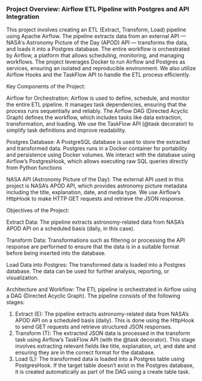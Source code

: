 ### Project Overview: Airflow ETL Pipeline with Postgres and API Integration
This project involves creating an ETL (Extract, Transform, Load) pipeline using Apache Airflow. The pipeline extracts data from an external API — NASA's Astronomy Picture of the Day (APOD) API — transforms the data, and loads it into a Postgres database. The entire workflow is orchestrated by Airflow, a platform that allows scheduling, monitoring, and managing workflows.
The project leverages Docker to run Airflow and Postgres as services, ensuring an isolated and reproducible environment. We also utilize Airflow Hooks and the TaskFlow API to handle the ETL process efficiently.

Key Components of the Project:

Airflow for Orchestration:
Airflow is used to define, schedule, and monitor the entire ETL pipeline. It manages task dependencies, ensuring that the process runs sequentially and reliably. The Airflow DAG (Directed Acyclic Graph) defines the workflow, which includes tasks like data extraction, transformation, and loading.
We use the TaskFlow API (@task decorator) to simplify task definitions and improve readability.

Postgres Database:
A PostgreSQL database is used to store the extracted and transformed data. Postgres runs in a Docker container for portability and persistence using Docker volumes. We interact with the database using Airflow’s PostgresHook, which allows executing raw SQL queries directly from Python functions

NASA API (Astronomy Picture of the Day):
The external API used in this project is NASA’s APOD API, which provides astronomy picture metadata including the title, explanation, date, and media type. We use Airflow’s HttpHook to make HTTP GET requests and retrieve the JSON response.


Objectives of the Project:

Extract Data:
The pipeline extracts astronomy-related data from NASA’s APOD API on a scheduled basis (daily, in this case).

Transform Data:
Transformations such as filtering or processing the API response are performed to ensure that the data is in a suitable format before being inserted into the database.

Load Data into Postgres:
The transformed data is loaded into a Postgres database. The data can be used for further analysis, reporting, or visualization.

Architecture and Workflow:
The ETL pipeline is orchestrated in Airflow using a DAG (Directed Acyclic Graph). The pipeline consists of the following stages:
1. Extract (E):
The pipeline extracts astronomy-related data from NASA’s APOD API on a scheduled basis (daily). This is done using the HttpHook to send GET requests and retrieve structured JSON responses.
2. Transform (T):
The extracted JSON data is processed in the transform task using Airflow’s TaskFlow API (with the @task decorator).
This stage involves extracting relevant fields like title, explanation, url, and date and ensuring they are in the correct format for the database.
3. Load (L):
The transformed data is loaded into a Postgres table using PostgresHook.
If the target table doesn’t exist in the Postgres database, it is created automatically as part of the DAG using a create table task.

